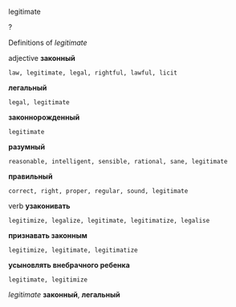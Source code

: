 legitimate

?


Definitions of _legitimate_

adjective
**законный**

    law, legitimate, legal, rightful, lawful, licit
**легальный**

    legal, legitimate
**законнорожденный**

    legitimate
**разумный**

    reasonable, intelligent, sensible, rational, sane, legitimate
**правильный**

    correct, right, proper, regular, sound, legitimate

verb
**узаконивать**

    legitimize, legalize, legitimate, legitimatize, legalise
**признавать законным**

    legitimize, legitimate, legitimatize
**усыновлять внебрачного ребенка**

    legitimate, legitimize

_legitimate_
**законный**, **легальный**
